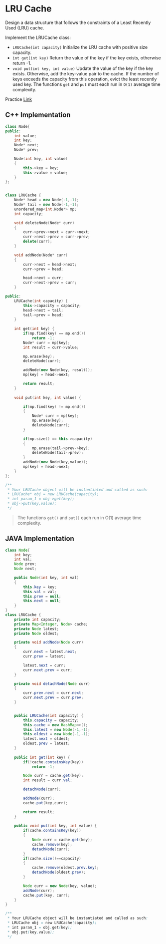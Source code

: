 # LRU Cache
Design a data structure that follows the constraints of a Least Recently Used (LRU) cache.

Implement the LRUCache class:

- `LRUCache(int capacity)` Initialize the LRU cache with positive size capacity.
- `int get(int key)` Return the value of the key if the key exists, otherwise return -1.
- `void put(int key, int value)` Update the value of the key if the key exists. Otherwise, add the key-value pair to the cache. If the number of keys exceeds the capacity from this operation, evict the least recently used key.
The functions `get` and `put` must each run in `O(1)` average time complexity.

Practice [Link](https://leetcode.com/problems/lru-cache/description/)

## C++ Implementation

```cpp
class Node{
public:
    int value;
    int key;
    Node* next;
    Node* prev;

    Node(int key, int value)
    {
        this->key = key;
        this->value = value;
    }
};


class LRUCache {
    Node* head = new Node(-1,-1);
    Node* tail = new Node(-1,-1);
    unordered_map<int,Node*> mp;
    int capacity;

    void deleteNode(Node* curr)
    {
        curr->prev->next = curr->next;
        curr->next->prev = curr->prev;
        delete(curr);
    }

    void addNode(Node* curr)
    {
        curr->next = head->next;
        curr->prev = head;

        head->next = curr;
        curr->next->prev = curr;
    }

public:
    LRUCache(int capacity) {
        this->capacity = capacity;
        head->next = tail;
        tail->prev = head;
    }
    
    int get(int key) {
        if(mp.find(key) == mp.end())
            return -1;
        Node* curr = mp[key];
        int result = curr->value;

        mp.erase(key);
        deleteNode(curr);

        addNode(new Node(key, result));
        mp[key] = head->next;

        return result;
    }
    
    void put(int key, int value) {

        if(mp.find(key) != mp.end())
        {
            Node* curr = mp[key];
            mp.erase(key);
            deleteNode(curr);
        }

        if(mp.size() == this->capacity)
        {
            mp.erase(tail->prev->key);
            deleteNode(tail->prev);
        }
        addNode(new Node(key,value));
        mp[key] = head->next;
    }
};

/**
 * Your LRUCache object will be instantiated and called as such:
 * LRUCache* obj = new LRUCache(capacity);
 * int param_1 = obj->get(key);
 * obj->put(key,value);
 */
```

> The functions `get()` and `put()` each run in O(1) average time complexity.


## JAVA Implementation


```java
class Node{
    int key;
    int val;
    Node prev;
    Node next;

    public Node(int key, int val)
    {
        this.key = key;
        this.val = val;
        this.prev = null;
        this.next = null;
    }
}
class LRUCache {
    private int capacity;
    private Map<Integer, Node> cache;
    private Node latest;
    private Node oldest;

    private void addNode(Node curr)
    {
        curr.next = latest.next;
        curr.prev = latest;

        latest.next = curr;
        curr.next.prev = curr;
    }

    private void detachNode(Node curr)
    {
        curr.prev.next = curr.next;
        curr.next.prev = curr.prev;
    }


    public LRUCache(int capacity) {
        this.capacity = capacity;
        this.cache = new HashMap<>();
        this.latest = new Node(-1,-1);
        this.oldest = new Node(-1,-1);
        latest.next = oldest;
        oldest.prev = latest;
    }
    
    public int get(int key) {
        if(!cache.containsKey(key))
            return -1;

        Node curr = cache.get(key);
        int result = curr.val;

        detachNode(curr);

        addNode(curr);
        cache.put(key,curr);

        return result;
    }
    
    public void put(int key, int value) {
        if(cache.containsKey(key))
        {
            Node curr = cache.get(key);
            cache.remove(key);
            detachNode(curr);
        }
        if(cache.size()==capacity)
        {
            cache.remove(oldest.prev.key);
            detachNode(oldest.prev);
        }

        Node curr = new Node(key, value);
        addNode(curr);
        cache.put(key, curr);
    }
}

/**
 * Your LRUCache object will be instantiated and called as such:
 * LRUCache obj = new LRUCache(capacity);
 * int param_1 = obj.get(key);
 * obj.put(key,value);
 */
```